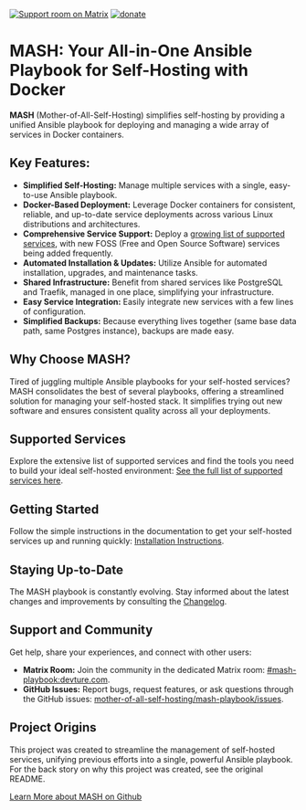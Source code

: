 [![Support room on Matrix](https://img.shields.io/matrix/mash-playbook:devture.com.svg?label=%23mash-playbook%3Adevture.com&logo=matrix&style=for-the-badge&server_fqdn=matrix.devture.com&fetchMode=summary)](https://matrixrooms.info/room/mash-playbook:devture.com) [![donate](https://liberapay.com/assets/widgets/donate.svg)](https://liberapay.com/mother-of-all-self-hosting/donate)

# MASH: Your All-in-One Ansible Playbook for Self-Hosting with Docker

**MASH** (Mother-of-All-Self-Hosting) simplifies self-hosting by providing a unified Ansible playbook for deploying and managing a wide array of services in Docker containers.

## Key Features:

*   **Simplified Self-Hosting:** Manage multiple services with a single, easy-to-use Ansible playbook.
*   **Docker-Based Deployment:**  Leverage Docker containers for consistent, reliable, and up-to-date service deployments across various Linux distributions and architectures.
*   **Comprehensive Service Support:**  Deploy a [growing list of supported services](docs/supported-services.md), with new FOSS (Free and Open Source Software) services being added frequently.
*   **Automated Installation & Updates:** Utilize Ansible for automated installation, upgrades, and maintenance tasks.
*   **Shared Infrastructure:**  Benefit from shared services like PostgreSQL and Traefik, managed in one place, simplifying your infrastructure.
*   **Easy Service Integration:**  Easily integrate new services with a few lines of configuration.
*   **Simplified Backups:** Because everything lives together (same base data path, same Postgres instance), backups are made easy.

## Why Choose MASH?

Tired of juggling multiple Ansible playbooks for your self-hosted services?  MASH consolidates the best of several playbooks, offering a streamlined solution for managing your self-hosted stack. It simplifies trying out new software and ensures consistent quality across all your deployments.

## Supported Services

Explore the extensive list of supported services and find the tools you need to build your ideal self-hosted environment: [See the full list of supported services here](docs/supported-services.md).

## Getting Started

Follow the simple instructions in the documentation to get your self-hosted services up and running quickly: [Installation Instructions](docs/README.md).

## Staying Up-to-Date

The MASH playbook is constantly evolving. Stay informed about the latest changes and improvements by consulting the [Changelog](CHANGELOG.md).

## Support and Community

Get help, share your experiences, and connect with other users:

*   **Matrix Room:** Join the community in the dedicated Matrix room: [#mash-playbook:devture.com](https://matrixrooms.info/room/mash-playbook:devture.com).
*   **GitHub Issues:** Report bugs, request features, or ask questions through the GitHub issues: [mother-of-all-self-hosting/mash-playbook/issues](https://github.com/mother-of-all-self-hosting/mash-playbook/issues).

## Project Origins

This project was created to streamline the management of self-hosted services, unifying previous efforts into a single, powerful Ansible playbook. For the back story on why this project was created, see the original README.

[Learn More about MASH on Github](https://github.com/mother-of-all-self-hosting/mash-playbook)